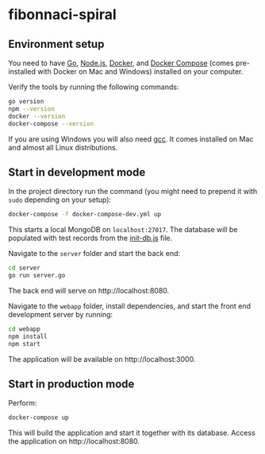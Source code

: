 # fibonnaci-spiral

## Environment setup

You need to have [Go](https://golang.org/),
[Node.js](https://nodejs.org/),
[Docker](https://www.docker.com/), and
[Docker Compose](https://docs.docker.com/compose/)
(comes pre-installed with Docker on Mac and Windows)
installed on your computer.

Verify the tools by running the following commands:

```sh
go version
npm --version
docker --version
docker-compose --version
```

If you are using Windows you will also need
[gcc](https://gcc.gnu.org/). It comes installed
on Mac and almost all Linux distributions.

## Start in development mode

In the project directory run the command (you might
need to prepend it with `sudo` depending on your setup):
```sh
docker-compose -f docker-compose-dev.yml up
```

This starts a local MongoDB on `localhost:27017`.
The database will be populated with test records
from the [init-db.js](init-db.js) file.

Navigate to the `server` folder and start the back end:

```sh
cd server
go run server.go
```
The back end will serve on http://localhost:8080.

Navigate to the `webapp` folder, install dependencies,
and start the front end development server by running:

```sh
cd webapp
npm install
npm start
```
The application will be available on http://localhost:3000.
 
## Start in production mode

Perform:
```sh
docker-compose up
```
This will build the application and start it together with
its database. Access the application on http://localhost:8080.
